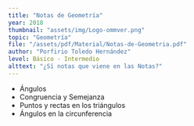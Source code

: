 ```yaml
---
title: "Notas de Geometría"
year: 2018
thumbnail: "assets/img/Logo-ommver.png"
topic: "Geometría"
file: "/assets/pdf/Material/Notas-de-Geometria.pdf"
author: "Porfirio Toledo Hernández"
level: Básico - Intermedio
alttext: "¿Sí notas que viene en las Notas?"
---
```


<ul class="list-group list-group-flush">
  <li class="list-group-item">Ángulos</li>
  <li class="list-group-item">Congruencia y Semejanza</li>
  <li class="list-group-item">Puntos y rectas en los triángulos</li>
  <li class="list-group-item">Ángulos en la circunferencia</li>
</ul>